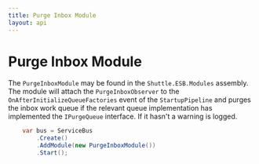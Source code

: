 ```yaml
---
title: Purge Inbox Module
layout: api
---
```

# Purge Inbox Module

The `PurgeInboxModule` may be found in the `Shuttle.ESB.Modules` assembly.  The module will attach the `PurgeInboxObserver` to the `OnAfterInitializeQueueFactories` event of the `StartupPipeline` and purges the inbox work queue if the relevant queue implementation has implemented the `IPurgeQueue` interface.  If it hasn't a warning is logged.

```c#
	var bus = ServiceBus
		.Create()
		.AddModule(new PurgeInboxModule())
		.Start();
```
